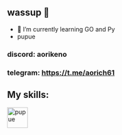 ## wassup 👋

- 🌱 I’m currently learning GO and Py
- pupue

### discord: aorikeno
### telegram: https://t.me/aorich61

## My skills:
<img src="https://media1.tenor.com/m/zIT99Jz4TYsAAAAd/mushoku-tensei-eris-boreas-greyrat.gif" alt="pupue" style="width:48px;height:48px;">

<!--
**aor1keno/aor1keno** is a ✨ _special_ ✨ repository because its `README.md` (this file) appears on your GitHub profile.

Here are some ideas to get you started:

- 🔭 I’m currently working on ...
- 🌱 I’m currently learning ...
- 👯 I’m looking to collaborate on ...
- 🤔 I’m looking for help with ...
- 💬 Ask me about ...
- 📫 How to reach me: ...
- 😄 Pronouns: ...
- ⚡ Fun fact: ...
-->

